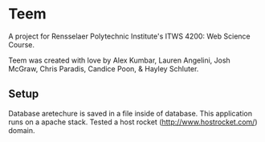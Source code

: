 Teem
====

A project for Rensselaer Polytechnic Institute's ITWS 4200: Web Science Course. 

Teem was created with love by Alex Kumbar, Lauren Angelini, Josh McGraw, Chris Paradis, Candice Poon, & Hayley Schluter.

Setup
-----

Database aretechure is saved in a file inside of database.
This application runs on a apache stack. Tested a host rocket (http://www.hostrocket.com/) domain.
